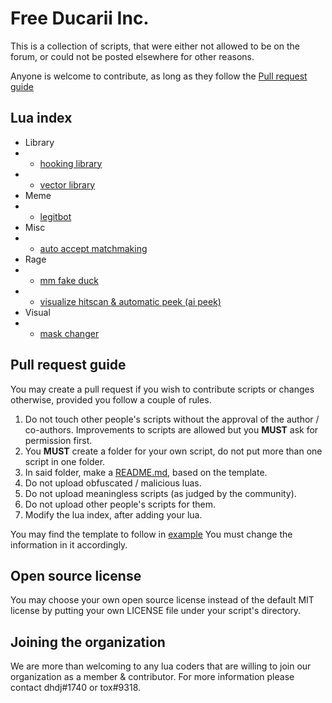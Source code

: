 # Free Ducarii Inc.

This is a collection of scripts, that were either not allowed to be on the forum, or could not be posted elsewhere for other reasons.

Anyone is welcome to contribute, as long as they follow the [Pull request guide](#pull-request-guide)

## Lua index
- Library
- - [hooking library](library/hooking%20library)
- - [vector library](library/vector)
- Meme
- - [legitbot](meme/legitbot)
- Misc
- - [auto accept matchmaking](misc/auto%20accept%20matchmaking)
- Rage
- - [mm fake duck](rage/mm%20fake%20duck)
- - [visualize hitscan & automatic peek (ai peek)](rage/visualize%20hitscan%20%26%20automatic%20peek%20%20%28ai%20peek%29)
- Visual
- - [mask changer](visual/maskchanger)

## Pull request guide

You may create a pull request if you wish to contribute scripts or changes otherwise, provided you follow a couple of rules.

1. Do not touch other people's scripts without the approval of the author / co-authors. Improvements to scripts are allowed but you **MUST** ask for permission first.
2. You **MUST** create a folder for your own script, do not put more than one script in one folder.
3. In said folder, make a [README.md](example/example%20lua/readme.md), based on the template.
4. Do not upload obfuscated / malicious luas.
5. Do not upload meaningless scripts (as judged by the community).
6. Do not upload other people's scripts for them.
7. Modify the lua index, after adding your lua.

You may find the template to follow in [example](example/example%20lua/)
You must change the information in it accordingly.

## Open source license

You may choose your own open source license instead of the default MIT license by putting your own LICENSE file under your script's directory.

## Joining the organization

We are more than welcoming to any lua coders that are willing to join our organization as a member & contributor. For more information please contact dhdj#1740 or tox#9318.
